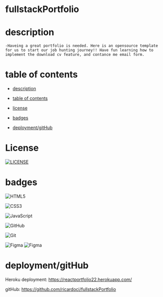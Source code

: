 # fullstackPortfolio




# description

```
-Haveing a great portfolio is needed. Here is an opensource template for us to start our job hunting journey!! Have fun learning how to implement the download cv feature, and contance me email form.
```
# table of contents



- [description](#description)
- [table of contents](#tableOfContents)

- [license](#license)
- [badges](#badges)
- [deployment/gitHub](#deployment/gitHub)







    

    
   





# License

[![LICENSE](https://img.shields.io/badge/License-MIT-yellow.svg)](LICENSE)



# badges



![HTML5](https://img.shields.io/badge/html5-%23E34F26.svg?style=for-the-badge&logo=html5&logoColor=white)

![CSS3](https://img.shields.io/badge/css3-%231572B6.svg?style=for-the-badge&logo=css3&logoColor=white)

![JavaScript](https://img.shields.io/badge/javascript-%23323330.svg?style=for-the-badge&logo=javascript&logoColor=%23F7DF1E)

![GitHub](https://img.shields.io/badge/github-%23121011.svg?style=for-the-badge&logo=github&logoColor=white)

![Git](https://img.shields.io/badge/git-%23F05033.svg?style=for-the-badge&logo=git&logoColor=white)

![Figma](https://img.shields.io/badge/figma-%23F24E1E.svg?style=for-the-badge&logo=figma&logoColor=white)
![Figma](https://img.shields.io/badge/react.js-%23F24E1E.svg?style=for-the-badge&logo=figma&logoColor=white)



# deployment/gitHub

Heroku deployment: https://reactportfolio22.herokuapp.com/

gitHub: https://github.com/ricardoci/fullstackPortfolio


